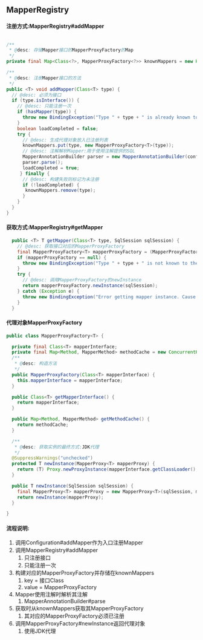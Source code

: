 ## MapperRegistry

#### 注册方式:MapperRegistry#addMapper

```java

/**
 * @desc: 存储Mapper接口的MapperProxyFactory的Map
 */
private final Map<Class<?>, MapperProxyFactory<?>> knownMappers = new HashMap<Class<?>, MapperProxyFactory<?>>();

/**
 * @desc: 注册Mapper接口的方法
 */
public <T> void addMapper(Class<T> type) {
  // @desc: 必须为接口
  if (type.isInterface()) {
    // @desc: 只能注册一次
    if (hasMapper(type)) {
      throw new BindingException("Type " + type + " is already known to the MapperRegistry.");
    }
    boolean loadCompleted = false;
    try {
      // @desc: 生成代理对象放入已注册列表
      knownMappers.put(type, new MapperProxyFactory<T>(type));
      // @desc: 注解解析Mapper:用于使用注解提供的SQL
      MapperAnnotationBuilder parser = new MapperAnnotationBuilder(config, type);
      parser.parse();
      loadCompleted = true;
     } finally {
      // @desc: 构建失败则标记为未注册
      if (!loadCompleted) {
       knownMappers.remove(type);
      }
    }
  }
}
```

#### 获取方式:MapperRegistry#getMapper

```java
  public <T> T getMapper(Class<T> type, SqlSession sqlSession) {
    // @desc: 获取接口对应的MapperProxyFactory
    final MapperProxyFactory<T> mapperProxyFactory = (MapperProxyFactory<T>) knownMappers.get(type);
    if (mapperProxyFactory == null) {
      throw new BindingException("Type " + type + " is not known to the MapperRegistry.");
    }
    try {
      // @desc: 调用MapperProxyFactory的newInstance
      return mapperProxyFactory.newInstance(sqlSession);
    } catch (Exception e) {
      throw new BindingException("Error getting mapper instance. Cause: " + e, e);
    }
  }
```

#### 代理对象MapperProxyFactory

```java
public class MapperProxyFactory<T> {

  private final Class<T> mapperInterface;
  private final Map<Method, MapperMethod> methodCache = new ConcurrentHashMap<Method, MapperMethod>();
  /**
   * @desc: 构造方法
   */
  public MapperProxyFactory(Class<T> mapperInterface) {
    this.mapperInterface = mapperInterface;
  }

  public Class<T> getMapperInterface() {
    return mapperInterface;
  }

  public Map<Method, MapperMethod> getMethodCache() {
    return methodCache;
  }

  /**
   * @desc: 获取实例的最终方式:JDK代理
   */
  @SuppressWarnings("unchecked")
  protected T newInstance(MapperProxy<T> mapperProxy) {
    return (T) Proxy.newProxyInstance(mapperInterface.getClassLoader(), new Class[] { mapperInterface }, mapperProxy);
  }

  public T newInstance(SqlSession sqlSession) {
    final MapperProxy<T> mapperProxy = new MapperProxy<T>(sqlSession, mapperInterface, methodCache);
    return newInstance(mapperProxy);
  }

}
```

#### 流程说明:
1. 调用Configuration#addMapper作为入口注册Mapper
2. 调用MapperRegistry#addMapper
    1. 只注册接口
    2. 只能注册一次
3. 构建对应的MapperProxyFactory并存储在knownMappers
    1. key = 接口Class
    2. value = MapperProxyFactory
4. Mapper使用注解时解析其注解
    1. MapperAnnotationBuilder#parse
5. 获取时从knownMappers获取其MapperProxyFactory
    1. 其对应的MapperProxyFactory必须已注册
6. 调用MapperProxyFactory#newInstance返回代理对象
    1. 使用JDK代理

